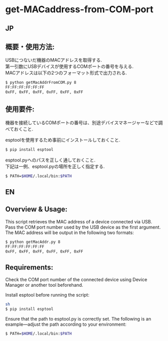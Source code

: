 # get-MACaddress-from-COM-port

## JP

## 概要・使用方法:

USBにつないだ機器のMACアドレスを取得する.  
第一引数にUSBデバイスが使用するCOMポートの番号を与える.  
MACアドレスは以下の2つのフォーマット形式で出力される.

``` sh
$ python getMacAddrFromCOM.py 8
FF:FF:FF:FF:FF:FF
0xFF, 0xFF, 0xFF, 0xFF, 0xFF, 0xFF
```

## 使用要件:

機器を接続しているCOMポートの番号は、別途デバイスマネージャーなどで調べておくこと.

esptoolを使用するため事前にインストールしておくこと.

``` sh
$ pip install esptool
```

esptool.pyへのパスを正しく通しておくこと.  
下記は一例、esptool.pyの場所を正しく指定する.


``` sh
$ PATH=$HOME/.local/bin:$PATH
```

## EN

## Overview & Usage:

This script retrieves the MAC address of a device connected via USB.  
Pass the COM port number used by the USB device as the first argument.  
The MAC address will be output in the following two formats:

```sh
$ python getMacAddr.py 8
FF:FF:FF:FF:FF:FF
0xFF, 0xFF, 0xFF, 0xFF, 0xFF, 0xFF
```

## Requirements:

Check the COM port number of the connected device using Device Manager or another tool beforehand.

Install esptool before running the script:

```sh
sh
$ pip install esptool
```
Ensure that the path to esptool.py is correctly set.
The following is an example—adjust the path according to your environment:

``` sh
$ PATH=$HOME/.local/bin:$PATH
```


